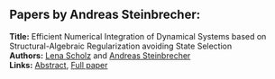 <h2>Papers by Andreas Steinbrecher:</h2>
<p>
<b>Title:</b> Efficient Numerical Integration of Dynamical Systems based on Structural-Algebraic Regularization avoiding State Selection<br />
<b>Authors:</b> <a href="../authors/author_280.html">Lena Scholz</a> and <a href="../authors/author_291.html">Andreas Steinbrecher</a><br />
<b>Links:</b> <a href="../abstracts/abstract_124.pdf">Abstract</a>, <a href="../submissions/ECP140961171_ScholzSteinbrecher.pdf">Full paper</a>
</p>